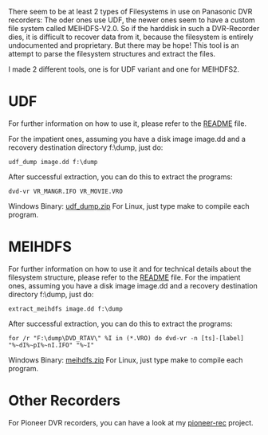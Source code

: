 There seem to be at least 2 types of Filesystems in use on Panasonic DVR recorders:
The oder ones use UDF, the newer ones seem to have a custom file system called
MEIHDFS-V2.0. So if the harddisk in such a DVR-Recorder dies, it is
difficult to recover data from it, because the filesystem is entirely
undocumented and proprietary.
But there may be hope! This tool is an attempt to parse the filesystem
structures and extract the files.

I made 2 different tools, one is for UDF variant and one for MEIHDFS2.

# UDF

For further information on how to use it, please refer to the [README](https://github.com/leecher1337/panasonic-rec/blob/master/udf/README.txt) file. 

For the impatient ones, assuming you have a disk image image.dd and a recovery destination directory f:\dump, just do:

`udf_dump image.dd f:\dump`

After successful extraction, you can do this to extract the programs:

`dvd-vr VR_MANGR.IFO VR_MOVIE.VRO`

Windows Binary: [udf_dump.zip](http://dose.0wnz.at/scripts/cpp/udf_dump.zip)
For Linux, just type make to compile each program.


# MEIHDFS

For further information on how to use it and for technical details about the filesystem structure, please refer to the [README](https://github.com/leecher1337/panasonic-rec/blob/master/meihdfs/README.txt) file. 
For the impatient ones, assuming you have a disk image image.dd and a recovery destination directory f:\dump, just do:

`extract_meihdfs image.dd f:\dump`

After successful extraction, you can do this to extract the programs:

`for /r "F:\dump\DVD_RTAV\" %I in (*.VRO) do dvd-vr -n [ts]-[label] "%~dI%~pI%~nI.IFO" "%~I"`

Windows Binary: [meihdfs.zip](http://dose.0wnz.at/scripts/cpp/meihdfs.zip)
For Linux, just type make to compile each program.

# Other Recorders
For Pioneer DVR recorders, you can have a look at my [pioneer-rec](https://github.com/leecher1337/pioneer-rec/) project.
